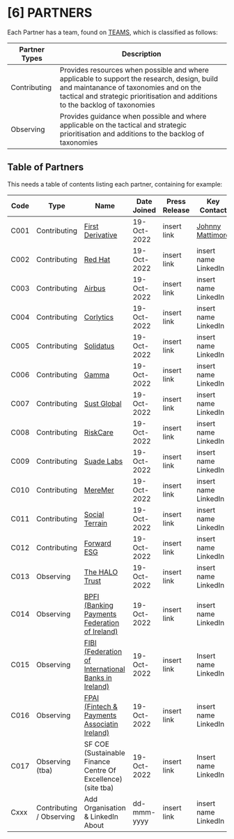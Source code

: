 # [6] PARTNERS
Each Partner has a team, found on [TEAMS](https://github.com/orgs/FD-SustainableFinance/teams), which is classified as follows:

| Partner Types | Description |
| ------------- | ----------- |
| Contributing | Provides resources when possible and where applicable to support the research, design, build and maintanance of taxonomies and on the tactical and strategic prioritisation and additions to the backlog of taxonomies |
| Observing | Provides guidance when possible and where applicable on the tactical and strategic prioritisation and additions to the backlog of taxonomies |

## Table of Partners
This needs a table of contents listing each partner, containing for example:



| Code | Type | Name       | Date Joined      | Press Release | Key Contact   | Notes       | 
| ---- | ---- | ---------- | -----------------| ------------- | ------------- | ----------- |
| C001 | Contributing | [First Derivative](https://www.linkedin.com/company/first-derivative/about/) | 19-Oct-2022 | insert link | [Johnny Mattimore](https://www.linkedin.com/in/johnny-d-mattimore-082969136/) | insert notes |
| C002 | Contributing | [Red Hat](https://www.linkedin.com/company/red-hat/about/) | 19-Oct-2022 | insert link | insert name LinkedIn | insert notes |
| C003 | Contributing | [Airbus](https://www.intelligence-airbusds.com/) | 19-Oct-2022| insert link | insert name LinkedIn | insert notes |
| C004 | Contributing | [Corlytics](https://www.linkedin.com/company/corlytics/about/) | 19-Oct-2022| insert link | insert name LinkedIn | insert notes |
| C005 | Contributing | [Solidatus](add) | 19-Oct-2022| insert link | insert name LinkedIn | insert notes |
| C006 | Contributing | [Gamma](https://www.linkedin.com/company/gamma-ltd/about/)| 19-Oct-2022 | insert link | insert name LinkedIn | insert notes |
| C007 | Contributing | [Sust Global](https://www.linkedin.com/company/sustglobal/about/) | 19-Oct-2022 | insert link | insert name LinkedIn | insert notes |
| C008 | Contributing | [RiskCare](https://www.linkedin.com/company/riskcare/about/) | 19-Oct-2022 | insert link | insert name LinkedIn | insert notes |
| C009 | Contributing | [Suade Labs](https://www.linkedin.com/company/suade-labs/about/) | 19-Oct-2022 | insert link | insert name LinkedIn | insert notes |
| C010 | Contributing | [MereMer](https://www.linkedin.com/company/m%C3%A8remer/about/) | 19-Oct-2022 | insert link | insert name LinkedIn | insert notes |
| C011 | Contributing | [Social Terrain](https://www.linkedin.com/company/social-terrain/about/) | 19-Oct-2022 | insert link | insert name LinkedIn | insert notes |
| C012 | Contributing | [Forward ESG](https://www.linkedin.com/company/forward-esg-ltd/about/) | 19-Oct-2022 | insert link | insert name LinkedIn | insert notes |
| C013 | Observing | [The HALO Trust](https://www.linkedin.com/company/the-halo-trust/about/) | 19-Oct-2022 | insert link | insert name LinkedIn | insert notes |
| C014 | Observing | [BPFI (Banking Payments Federation of Ireland)](https://www.linkedin.com/company/banking-and-payments-federation-ireland/about/) | 19-Oct-2022 | insert link | insert name LinkedIn | insert notes |
| C015 | Observing | [FIBI (Federation of International Banks in Ireland)](https://bpfi.ie/federation-of-international-banks-in-ireland/) | 19-Oct-2022 | insert link | Insert name LinkedIn | insert notes |
| C016 | Observing | [FPAI (Fintech & Payments Associatin Ireland)](https://bpfi.ie/fintech-payments-association-of-ireland/) | 19-Oct-2022 | insert link | insert name LinkedIn | insert notes |
| C017 | Observing (tba) | SF COE (Sustainable Finance Centre Of Excellence) (site tba) | 19-Oct-2022 | insert link | Insert name LinkedIn | insert notes |
| Cxxx | Contributing / Observing | Add Organisation & LinkedIn About | dd-mmm-yyyy | insert link | insert name LinkedIn | insert notes |





